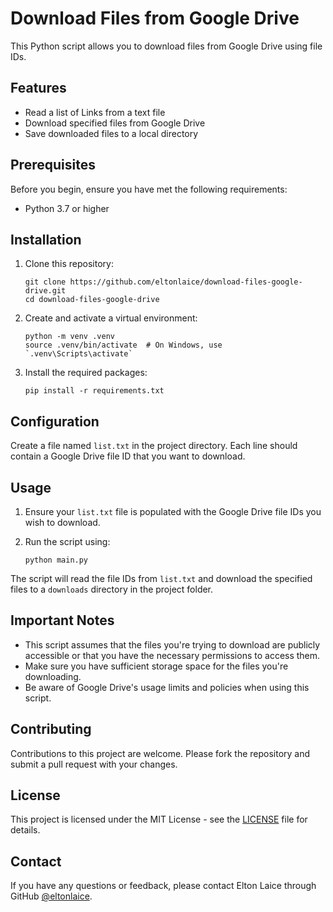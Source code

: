 # Download Files from Google Drive

This Python script allows you to download files from Google Drive using file IDs.

## Features

- Read a list of Links from a text file
- Download specified files from Google Drive
- Save downloaded files to a local directory

## Prerequisites

Before you begin, ensure you have met the following requirements:
- Python 3.7 or higher

## Installation

1. Clone this repository:
   ```
   git clone https://github.com/eltonlaice/download-files-google-drive.git
   cd download-files-google-drive
   ```

2. Create and activate a virtual environment:
   ```
   python -m venv .venv
   source .venv/bin/activate  # On Windows, use `.venv\Scripts\activate`
   ```

3. Install the required packages:
   ```
   pip install -r requirements.txt
   ```

## Configuration

Create a file named `list.txt` in the project directory. Each line should contain a Google Drive file ID that you want to download.

## Usage

1. Ensure your `list.txt` file is populated with the Google Drive file IDs you wish to download.

2. Run the script using:
   ```
   python main.py
   ```

The script will read the file IDs from `list.txt` and download the specified files to a `downloads` directory in the project folder.

## Important Notes

- This script assumes that the files you're trying to download are publicly accessible or that you have the necessary permissions to access them.
- Make sure you have sufficient storage space for the files you're downloading.
- Be aware of Google Drive's usage limits and policies when using this script.

## Contributing

Contributions to this project are welcome. Please fork the repository and submit a pull request with your changes.

## License

This project is licensed under the MIT License - see the [LICENSE](LICENSE) file for details.

## Contact

If you have any questions or feedback, please contact Elton Laice through GitHub [@eltonlaice](https://github.com/eltonlaice).